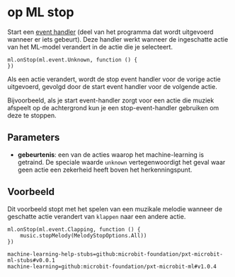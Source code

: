 # op ML  stop

Start een [event handler](/reference/event-handler) (deel van het programma dat wordt uitgevoerd wanneer er iets gebeurt). Deze handler werkt wanneer de ingeschatte actie van het ML-model verandert in de actie die je selecteert.

```sig
ml.onStop(ml.event.Unknown, function () {
})
```

Als een actie verandert, wordt de stop event handler voor de vorige actie uitgevoerd, gevolgd door de start event handler voor de volgende actie.

Bijvoorbeeld, als je start event-handler zorgt voor een actie die muziek afspeelt op de achtergrond kun je een stop-event-handler gebruiken om deze te stoppen.

## Parameters

- **gebeurtenis**: een van de acties waarop het machine-learning is getraind. De speciale waarde `unknown` vertegenwoordigt het geval waar geen actie een zekerheid heeft boven het herkenningspunt.

## Voorbeeld

Dit voorbeeld stopt met het spelen van een muzikale melodie wanneer de geschatte actie verandert van `klappen` naar een andere actie.

```blocks
ml.onStop(ml.event.Clapping, function () {
    music.stopMelody(MelodyStopOptions.All))
})
```

```package
machine-learning-help-stubs=github:microbit-foundation/pxt-microbit-ml-stubs#v0.0.1
machine-learning=github:microbit-foundation/pxt-microbit-ml#v1.0.4
```
